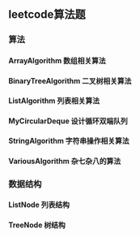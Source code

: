## leetcode算法题
### 算法
#### ArrayAlgorithm 数组相关算法
#### BinaryTreeAlgorithm 二叉树相关算法
#### ListAlgorithm 列表相关算法
#### MyCircularDeque 设计循环双端队列
#### StringAlgorithm 字符串操作相关算法
#### VariousAlgorithm 杂七杂八的算法
### 数据结构
#### ListNode 列表结构
#### TreeNode 树结构 